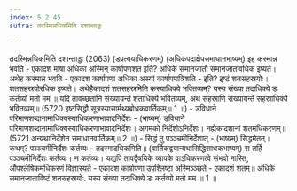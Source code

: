 ```yaml
---
index: 5.2.45
sutra: तदस्मिन्नधिकमिति दशान्ताड्डः

---
```

 तदस्मिन्नधिकमिति दशान्ताड्डः (2063) (डप्रत्ययाधिकरणम्) (अधिकपदाक्षेपसमाधानभाष्यम्) इह कस्मान्न भवति - एकादश माषा अधिका अस्मिन् कार्षापणशत इति? अधिके समानजातौ समानजातावधिक इष्यते। अथेह कस्मान्न भवति - एकादश कार्षापणा अधिका अस्यां कार्षापणत्रिंशति - इति? इष्टं शतसहस्रयोः। शतसहस्रयोरधिक इष्यते। अथेहैकादशं शतसहस्रमिति कस्याधिक्ये भवितव्यम्? यस्य संख्या तदाधिक्ये डः कर्तव्यो मतो मम ॥ यदि तावच्छतानि संख्यायन्ते शताधिक्ये भवितव्यम्, अथ सहस्राणि संख्यायन्ते सहस्राधिक्ये भवितव्यम्॥ (5720 इष्टसिद्धौ सूत्रस्यासार्मथ्यबोधकवार्तिकम्॥ 1 ॥) - डविधाने परिमाणशब्दानामाधिक्यस्याधिकरणाभावादनिर्देशः - (भाष्यम्) डविधाने परिमाणशब्दानामाधिक्यस्याधिकरणाभावादनिर्देशः। अगमको निर्देशोऽनिर्देशः। नह्येकादशानां शतमधिकरणम्॥ (5721 अन्यथानिर्देशेन समाधानवार्तिकम्॥ 2 ॥) - सिद्धं तु पञ्ञ्चमीनिर्देशात् - (भाष्यम्) सिद्धमेतत्। कथम्? पञ्ञ्चमीनिर्देशः कर्तव्यः - तदस्मादधिकमिति॥ (वार्तिकद्वयान्यथासिद्धिसाधकभाष्यम्) स तर्हि पञ्ञ्चमीनिर्देशः कर्तव्यः। न कर्तव्यः। यद्यपि तावद्वैषयिके व्यापके वाऽधिकरणत्वे संभवो नास्ति, औपश्लेषिकमधिकरणं विज्ञास्यते - एकादश कार्षापणा उपश्लिष्टा अस्मिञ्ञ्छते - एकादशं शतम्॥ अधिके समानजाताविष्टं शतसहस्रयोः. यस्य संख्या तदाधिक्ये डः कर्तव्यो मतो मम ॥ 1 ॥ 